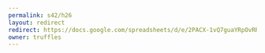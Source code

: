 ```yaml
---
permalink: s42/h26
layout: redirect
redirect: https://docs.google.com/spreadsheets/d/e/2PACX-1vQ7guaYRpOvRRdpUIqoD22-DU18J-Co8FqiybpoPhlzVZG2XYPrIimeiWe2Pd2bI1AumT3XNvRwiUe-/pubhtml
owner: truffles
---
```

